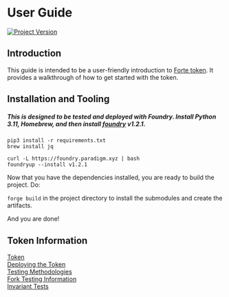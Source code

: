 # User Guide

[![Project Version][version-image]][version-url]

## Introduction

This guide is intended to be a user-friendly introduction to [Forte token](./token/README.md). It provides a walkthrough of how to get started with the token.

## Installation and Tooling

##### This is designed to be tested and deployed with Foundry. Install Python 3.11, Homebrew, and then install [foundry](https://github.com/foundry-rs/foundry) v1.2.1.

```
pip3 install -r requirements.txt
brew install jq
```

```
curl -L https://foundry.paradigm.xyz | bash
foundryup --install v1.2.1
```



Now that you have the dependencies installed, you are ready to build the project. Do:

`forge build` in the project directory to install the submodules and create the artifacts.

And you are done!

## Token Information
[Token](./token/token.md)    
[Deploying the Token](./token/README.md)        
[Testing Methodologies](./token/ERC20_UPGRADEABLE_TESTING_METHODOLOGY.md)    
[Fork Testing Information](./token/ERC20_UPGRADEABLE_TESTING_METHODOLOGY.md#fork-tests)  
[Invariant Tests](./Invariants/ERC20_UPGRADEABLE_INVARIANTS.md)


<!-- These are the header links -->
[version-image]: https://img.shields.io/badge/Version-1.0.0-brightgreen?style=for-the-badge&logo=appveyor
[version-url]: https://github.com/Forte-Service-Company-Ltd/forte-token
